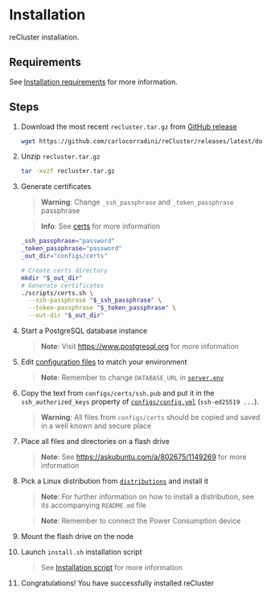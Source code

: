 # Installation

reCluster installation.

## Requirements

See [Installation requirements](./installation_requirements.md) for more information.

## Steps

1. Download the most recent `recluster.tar.gz` from [GitHub release](https://github.com/carlocorradini/reCluster/releases/latest)

   ```sh
   wget https://github.com/carlocorradini/reCluster/releases/latest/download/recluster.tar.gz
   ```

1. Unzip `recluster.tar.gz`

   ```sh
   tar -xvzf recluster.tar.gz
   ```

1. Generate certificates

   > **Warning**: Change `_ssh_passphrase` and `_token_passphrase` passphrase

   > **Info**: See [certs](../scripts/README.md#📑-certssh) for more information

   ```sh
   _ssh_passphrase="password"
   _token_passphrase="password"
   _out_dir="configs/certs"
   
   # Create certs directory
   mkdir "$_out_dir"
   # Generate certificates
   ./scripts/certs.sh \
     --ssh-passphrase "$_ssh_passphrase" \
     --token-passphrase "$_token_passphrase" \
     --out-dir "$_out_dir"
   ```

1. Start a PostgreSQL database instance

   > **Note**: Visit <https://www.postgresql.org> for more information

1. Edit [configuration files](../configs/) to match your environment

   > **Note**: Remember to change `DATABASE_URL` in [`server.env`](../configs/server.env)

1. Copy the text from `configs/certs/ssh.pub` and put it in the `ssh_authorized_keys` property of [`configs/config.yml`](../configs/config.yml) (`ssh-ed25519 ...`).

   > **Warning**: All files from `configs/certs` should be copied and saved in a well known and secure place

1. Place all files and directories on a flash drive

   > **Note**: See <https://askubuntu.com/a/802675/1149269> for more information

1. Pick a Linux distribution from [`distributions`](../distributions/) and install it

   > **Note**: For further information on how to install a distribution, see its accompanying `README.md` file

   > **Note**: Remember to connect the Power Consumption device

1. Mount the flash drive on the node

1. Launch `install.sh` installation script

   > See [Installation script](./installation_script.md) for more information

1. Congratulations! You have successfully installed reCluster
